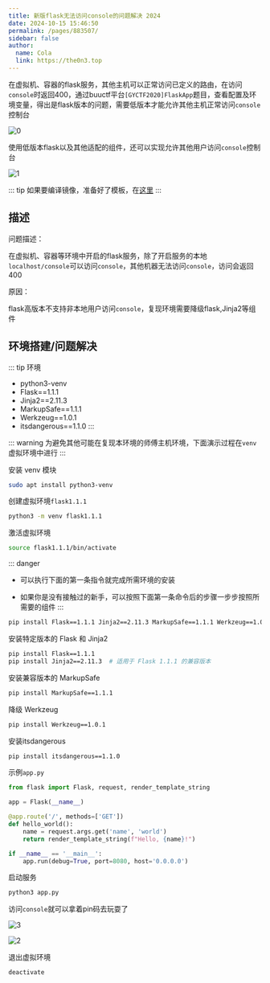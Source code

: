 ```yaml
---
title: 新版flask无法访问console的问题解决 2024
date: 2024-10-15 15:46:50
permalink: /pages/883507/
sidebar: false
author: 
  name: Cola
  link: https://the0n3.top
---
```


在虚拟机、容器的flask服务，其他主机可以正常访问已定义的路由，在访问`console`时返回400，通过buuctf平台`[GYCTF2020]FlaskApp`题目，查看配置及环境变量，得出是flask版本的问题，需要低版本才能允许其他主机正常访问`console`控制台

![0](https://the0n3.top/medias/flask-console/0.png)

使用低版本flask以及其他适配的组件，还可以实现允许其他用户访问`console`控制台

![1](https://the0n3.top/medias/flask-console/1.png)

::: tip 
如果要编译镜像，准备好了模板，在[这里](https://github.com/Apursuit/ctf-flaskPIN-Debug)
:::


## 描述

问题描述：

在虚拟机、容器等环境中开启的flask服务，除了开启服务的本地`localhost/console`可以访问`console`，其他机器无法访问`console`，访问会返回400

原因：

flask高版本不支持非本地用户访问`console`，复现环境需要降级flask,Jinja2等组件

## 环境搭建/问题解决

::: tip 环境
- python3-venv
- Flask==1.1.1
- Jinja2==2.11.3
- MarkupSafe==1.1.1
- Werkzeug==1.0.1
- itsdangerous==1.1.0
:::


::: warning
为避免其他可能在复现本环境的师傅主机环境，下面演示过程在`venv`虚拟环境中进行
:::


安装 venv 模块

```bash
sudo apt install python3-venv
```

创建虚拟环境`flask1.1.1`

```bash
python3 -m venv flask1.1.1
```

激活虚拟环境
```bash
source flask1.1.1/bin/activate
```

::: danger
- 可以执行下面的第一条指令就完成所需环境的安装

- 如果你是没有接触过的新手，可以按照下面第一条命令后的步骤一步步按照所需要的组件
:::

```bash
pip install Flask==1.1.1 Jinja2==2.11.3 MarkupSafe==1.1.1 Werkzeug==1.0.1 itsdangerous==1.1.0
```


安装特定版本的 Flask 和 Jinja2
```bash
pip install Flask==1.1.1
pip install Jinja2==2.11.3  # 适用于 Flask 1.1.1 的兼容版本
```

安装兼容版本的 MarkupSafe

```bash
pip install MarkupSafe==1.1.1
```

降级 Werkzeug

```bash
pip install Werkzeug==1.0.1
```

安装itsdangerous 

```bash
pip install itsdangerous==1.1.0
```

示例`app.py`

```python
from flask import Flask, request, render_template_string

app = Flask(__name__)

@app.route('/', methods=['GET'])
def hello_world():
    name = request.args.get('name', 'world')
    return render_template_string(f"Hello, {name}!")

if __name__ == '__main__':
    app.run(debug=True, port=8080, host='0.0.0.0')
```

启动服务
```bash
python3 app.py
```

访问`console`就可以拿着pin码去玩耍了

![3](https://the0n3.top/medias/flask-console/3.png)

![2](https://the0n3.top/medias/flask-console/2.png)

退出虚拟环境
```bash
deactivate
```